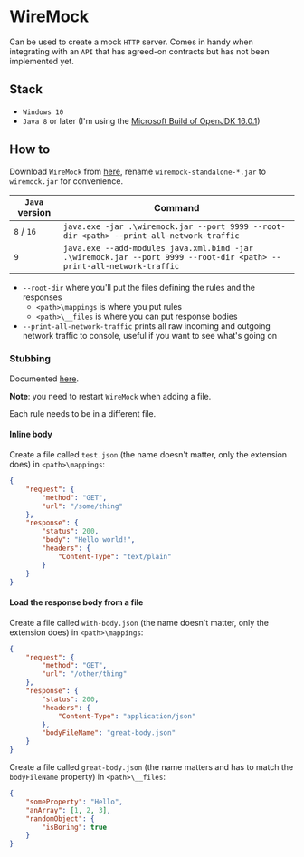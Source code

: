 # WireMock

Can be used to create a mock `HTTP` server. Comes in handy when integrating with an `API` that has agreed-on contracts but has not been implemented yet.

## Stack

- `Windows 10`
- `Java 8` or later (I'm using the [Microsoft Build of OpenJDK 16.0.1][download-microsoft-openjdk])

## How to

Download `WireMock` from [here][wiremock], rename `wiremock-standalone-*.jar` to `wiremock.jar` for convenience.

| `Java` version | Command |
| --- | --- |
| `8` / `16` | `java.exe -jar .\wiremock.jar --port 9999 --root-dir <path> --print-all-network-traffic` |
| `9` | `java.exe --add-modules java.xml.bind -jar .\wiremock.jar --port 9999 --root-dir <path> --print-all-network-traffic` |

- `--root-dir` where you'll put the files defining the rules and the responses
  - `<path>\mappings` is where you put rules
  - `<path>\__files` is where you can put response bodies
- `--print-all-network-traffic` prints all raw incoming and outgoing network traffic to console, useful if you want to see what's going on

### Stubbing

Documented [here][stubbing].

**Note**: you need to restart `WireMock` when adding a file.

Each rule needs to be in a different file.

#### Inline body

Create a file called `test.json` (the name doesn't matter, only the extension does) in `<path>\mappings`:

```json
{
    "request": {
        "method": "GET",
        "url": "/some/thing"
    },
    "response": {
        "status": 200,
        "body": "Hello world!",
        "headers": {
            "Content-Type": "text/plain"
        }
    }
}
```

#### Load the response body from a file

Create a file called `with-body.json` (the name doesn't matter, only the extension does) in `<path>\mappings`:

```json
{
    "request": {
        "method": "GET",
        "url": "/other/thing"
    },
    "response": {
        "status": 200,
        "headers": {
            "Content-Type": "application/json"
        },
        "bodyFileName": "great-body.json"
    }
}
```

Create a file called `great-body.json` (the name matters and has to match the `bodyFileName` property) in `<path>\__files`:

```json
{
    "someProperty": "Hello",
    "anArray": [1, 2, 3],
    "randomObject": {
        "isBoring": true
    }
}
```

[wiremock]: https://wiremock.org/docs/running-standalone/
[stubbing]: https://wiremock.org/docs/stubbing/
[download-microsoft-openjdk]: https://docs.microsoft.com/en-au/java/openjdk/download
